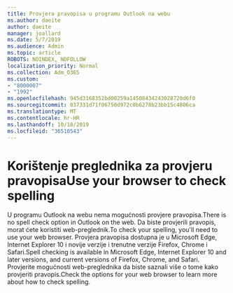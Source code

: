 ```yaml
---
title: Provjera pravopisa u programu Outlook na webu
ms.author: daeite
author: daeite
manager: joallard
ms.date: 5/7/2019
ms.audience: Admin
ms.topic: article
ROBOTS: NOINDEX, NOFOLLOW
localization_priority: Normal
ms.collection: Adm_O365
ms.custom:
- "8000007"
- "1992"
ms.openlocfilehash: 945d3168352bd00259a14508434243028720d6f0
ms.sourcegitcommit: 037331d71f06750d972c0b6278b23bb15c4806ca
ms.translationtype: MT
ms.contentlocale: hr-HR
ms.lasthandoff: 10/18/2019
ms.locfileid: "36510543"
---
```

# <a name="use-your-browser-to-check-spelling"></a><span data-ttu-id="66917-102">Korištenje preglednika za provjeru pravopisa</span><span class="sxs-lookup"><span data-stu-id="66917-102">Use your browser to check spelling</span></span>

<span data-ttu-id="66917-103">U programu Outlook na webu nema mogućnosti provjere pravopisa.</span><span class="sxs-lookup"><span data-stu-id="66917-103">There is no spell check option in Outlook on the web.</span></span> <span data-ttu-id="66917-104">Da biste provjerili pravopis, morat ćete koristiti web-preglednik.</span><span class="sxs-lookup"><span data-stu-id="66917-104">To check your spelling, you'll need to use your web browser.</span></span> <span data-ttu-id="66917-105">Provjera pravopisa dostupna je u Microsoft Edge, Internet Explorer 10 i novije verzije i trenutne verzije Firefox, Chrome i Safari.</span><span class="sxs-lookup"><span data-stu-id="66917-105">Spell checking is available in Microsoft Edge, Internet Explorer 10 and later versions, and current versions of Firefox, Chrome, and Safari.</span></span> <span data-ttu-id="66917-106">Provjerite mogućnosti web-preglednika da biste saznali više o tome kako provjeriti pravopis.</span><span class="sxs-lookup"><span data-stu-id="66917-106">Check the options for your web browser to learn more about how to check spelling.</span></span>